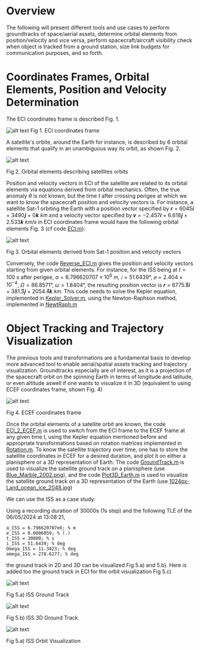 Overview
========

The following will present different tools and use cases to perform groundtracks of space/aerial assets, determine orbital elements from position/velocity and vice versa,
perform spacecraft/aircraft visibility check when object is tracked from a ground station, size link budgets for communication purposes, and so forth.

# Coordinates Frames, Orbital Elements, Position and Velocity Determination

The ECI coordinates frame is described Fig. 1. 

![alt text](Graphics/ECI.PNG)
Fig 1. ECI coordinates frame

A satellite's orbite, around the Earth for instance, is described by 6 orbital elements that qualify in an unambiguous way its orbit, as shown Fig. 2. 

![alt text](Graphics/Orbit_Elem.PNG)

Fig 2. Orbital elements describing satellites orbits

Position and velocity vectors in ECI of the satellite are related to its orbital elements via equations derived from orbital mechanics. Often, the true anomaly
$\theta$ is not known, but the time $t$ after crossing perigee at which we want to know the spacecraft position and velocity vectors is.
For instance, a satellite Sat-1 orbiting the Earth with a position vector specified by 𝒓 = 6045𝒊 + 3490𝒋 + 0𝒌 𝑘𝑚 and a velocity vector specified 
by 𝒗 = −2.457𝒊 + 6.618𝒋 + 2.533𝒌 𝑘𝑚/𝑠 in ECI coordinates frame would have the following orbital elements Fig. 3 (cf code [ECI.m](https://github.com/Antoine-Marin-Git/Trajectory_determination_and_Objet_tracking/tree/master/ECI.m)):

![alt text](Graphics/Orb_elem_from_r_v.PNG)

Fig 3. Orbital elements derived from Sat-1 position and velocity vectors 

Conversely, the code [Reverse_ECI.m](https://github.com/Antoine-Marin-Git/Trajectory_determination_and_Objet_tracking/tree/master/Reverse_ECI.m) gives the position and velocity vectors starting from given orbital elements. For instance, for the ISS being at $t = 100$ s after perigee, $a = 6.796620707 × 10^6$ 𝑚, $𝑖 = 51.6439°$, $𝑒 = 2.404 × 10^{−4}$, $\Omega = 86.8571°$, $\omega = 1.8404°$, the resulting position vector is 𝒓 = 6775.8⃗𝒊 + 381.3⃗𝒋 + 2054.4⃗𝒌 𝑘𝑚. This code needs to solve the Kepler equation, implemented in [Kepler_Solver.m](https://github.com/Antoine-Marin-Git/Trajectory_determination_and_Objet_tracking/tree/master/Kepler_Solver.m), using the Newton-Raphson method, implemented in [NewtRaph.m](https://github.com/Antoine-Marin-Git/Trajectory_determination_and_Objet_tracking/tree/master/NewtRaph.m)

# Object Tracking and Trajectory Visualization

The previous tools and transformations are a fundamental basis to develop more advanced tool to enable aerial/spatial assets tracking and trajectory visualization. 
Groundtracks especially are of interest, as it is a projection of the spacecraft orbit on the spinning Earth in terms of longitude and latitude, or even altitude aswell if one wants to visualize it in 3D (equivalent to using ECEF coordinates frame, shown Fig. 4)

![alt text](Graphics/ECEF.PNG)

Fig 4. ECEF coordinates frame

Once the orbital elements of a satellite orbit are known, the code [ECI_2_ECEF.m](https://github.com/Antoine-Marin-Git/Trajectory_determination_and_Objet_tracking/tree/master/ECI_2_ECEF.m) is used to switch from the ECI frame to the ECEF frame at any given time $t$, using the Kepler equation mentioned before and appropriate transformations based on rotation matrices implemented in [Rotation.m](https://github.com/Antoine-Marin-Git/Trajectory_determination_and_Objet_tracking/tree/master/Rotation.m). To know the satellite trajectory over time, one has to store the satellite coordinates in ECEF for a desired duration, and plot it on either a planisphere or a 3D representation of Earth. The code [GroundTrack.m](https://github.com/Antoine-Marin-Git/Trajectory_determination_and_Objet_tracking/tree/master/GroundTrack.m) is used to visualize the satellite ground track on a planisphere (use [Blue_Marble_2002.png](https://github.com/Antoine-Marin-Git/Trajectory_determination_and_Objet_tracking/tree/master/Graphics/Blue_Marble_2002.png)), and the code [Plot3D_Earth.m](https://github.com/Antoine-Marin-Git/Trajectory_determination_and_Objet_tracking/tree/master/Plot3D_Earth.m) is used to visualize the satellite ground track on a 3D representation of the Earth (use [1024px-Land_ocean_ice_2048.jpg](https://github.com/Antoine-Marin-Git/Trajectory_determination_and_Objet_tracking/tree/master/Graphics/1024px-Land_ocean_ice_2048.jpg))

We can use the ISS as a case study:

Using a recording duration of 30000s (1s step) and the following TLE of the 06/05/2024 at 13:08:21, 
```
a_ISS = 6.796620707e6; % m
e_ISS = 0.0006059; % (.)
t_ISS = 30000; % s
i_ISS = 51.6439; % deg
Omega_ISS = 11.3423; % deg
omega_ISS = 278.6277; % deg
```
the ground track in 2D and 3D can be visualized Fig 5.a) and 5.b). Here is added too the ground track in ECI for the orbit visualization Fig 5.c)

![alt text](Graphics/ISS_GT.png)

Fig 5.a) ISS Ground Track

![alt text](Graphics/ISS_GT3D_ECEF.png)

Fig 5.b) ISS 3D Ground Track

![alt text](Graphics/ISS_GT3D_ECI.png)

Fig 5.a) ISS Orbit Visualization




